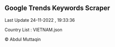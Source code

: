 

## Google Trends Keywords Scraper 
 
Last Update 24-11-2022 , 19:33:36

Country List :
VIETNAM.json



© Abdul Muttaqin 
